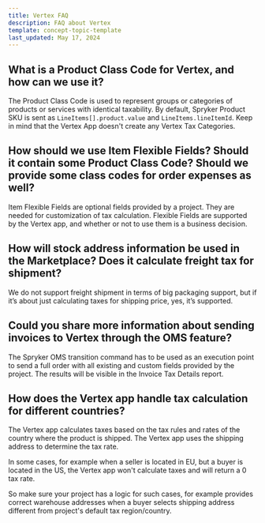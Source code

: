 ```yaml
---
title: Vertex FAQ
description: FAQ about Vertex
template: concept-topic-template
last_updated: May 17, 2024
---
```


## What is a Product Class Code for Vertex, and how can we use it?

The Product Class Code is used to represent groups or categories of products or services with identical taxability. By default, Spryker Product SKU is sent as `LineItems[].product.value` and `LineItems.lineItemId`. Keep in mind that the Vertex App doesn't create any Vertex Tax Categories.


## How should we use Item Flexible Fields? Should it contain some Product Class Code? Should we provide some class codes for order expenses as well?

​Item Flexible Fields are optional fields provided by a project. They are needed for customization of tax calculation. Flexible Fields are supported by the Vertex app, and whether or not to use them is a business decision.


## How will stock address information be used in the Marketplace? Does it calculate freight tax for shipment?

We do not support freight shipment in terms of big packaging support, but if it’s about just calculating taxes for shipping price, yes, it’s supported.


## Could you share more information about sending invoices to Vertex through the OMS feature?

The Spryker OMS transition command has to be used as an execution point to send a full order with all existing and custom fields provided by the project. The results will be visible in the Invoice Tax Details report.


## How does the Vertex app handle tax calculation for different countries?

The Vertex app calculates taxes based on the tax rules and rates of the country where the product is shipped. The Vertex app uses the shipping address to determine the tax rate.

In some cases, for example when a seller is located in EU, but a buyer is located in the US, the Vertex app won't calculate taxes and will return a 0 tax rate.

So make sure your project has a logic for such cases, for example provides correct warehouse addresses when a buyer selects shipping address different from project's default tax region/country.  

